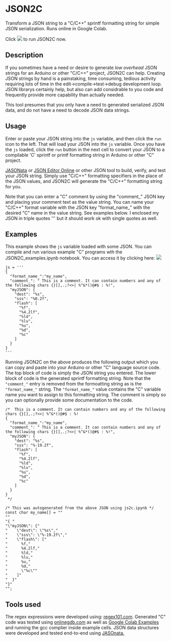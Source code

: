 # JSON2C
 Transform a JSON string to a "C/C++" sprintf formatting string for simple JSON serialization.  Runs online in Google Colab.

Click [<img src=https://colab.research.google.com/assets/colab-badge.svg>](https://colab.research.google.com/github/lidar532/JSON2C/blob/main/JSON2C.ipynb)
to run JSON2C now.

## Description
If you sometimes have a need or desire to generate *low overhead* JSON strings for an Arduino or other 
"C/C++" project, JSON2C can help. Creating JSON strings by hand is a painstaking, time consuming, tedious activity 
requiring lots of time in the edit->compile->test->debug development loop. JSON librarys certainly help, but 
also can add considrable to you code and frequently provide more capability than actually needed.  

This tool presumes that you only have a need to generated serialized JSON data, and do not have a need to 
decode JSON data strings.

## Usage
Enter or paste your JSON string into the `js` variable, and then click the `run` icon to the left.
That will load your JSON into the `js` variable. 
Once you have the `js` loaded, click the `run` button in the next cell to convert your JSON to a compilable 'C' sprintf or printf formatting string in Arduino or other "C" project.  

[JASONata](https://try.jsonata.org/) or 
[JSON Editor Online](https://jsoneditoronline.org/) or 
other JSON tool to build, verify, and test your JSON string.
Simply use "C/C++" formatting specifiers in the place of the JSON values, and JSON2C will generate the "C/C++" formatting string for you.

Note that you can enter a "C" comment by using the "comment_" JSON key and placing your comment text as the value string. 
You can name your "C/C++" format variable with the JSON key "format_name_" with the desired "C" name in the value string. 
See examples below. 
I enclosed my JSON in triple quotes ''' but it should work ok with single quotes as well. 

## Examples

This example shows the `js` variable loaded with some JSON.  You can compile and run various example "C" programs wth the JSON2C_examples.ipynb notebook. You can access it by clicking here:
[<img src=https://colab.research.google.com/assets/colab-badge.svg>](https://colab.research.google.com/github/lidar532/JSON2C/blob/main/JSON2C_examples.ipynb)

```
js = '''
{ 
  "format_name_":"my_name",
  "comment_": " This is a comment. It can contain numbers and any of the following chars {}[],.;?<>| %^&*()@#$ : %!",
  "myJSON": {
    "dest": "%s",
    "sss": "%0.2f",
    "flash": [
      "%f",
      "%4.2lf",
      "%ld",
      "%lu",
      "%u",
      "%d",
      "%c"
    ]
  }
}
'''
```

Running JSON2C on the above produces the following output which you can copy and paste into your Arduino or other "C" language source code. 
The top block of code is simply the JSON string you entered.  The lower block of code is the generated sprintf formatting string. 
Note that the `"comment_"` entry is removed from the formoatting string as is the `"format_name_"` string. The `"format_name_"` value
contains the "C" variable name you want to assign to this formatting string.  The comment is simply so you can optionally provide
some documentation to the code.
```
/*  This is a comment. It can contain numbers and any of the following chars {}[],.;?<>| %^&*()@#$ : %! 
{ 
  "format_name_":"my_name",
  "comment_": " This is a comment. It can contain numbers and any of the following chars {}[],.;?<>| %^&*()@#$ : %!",
  "myJSON": {
    "dest": "%s",
    "sss": "%-19.2f",
    "flash": [
      "%f",
      "%4.2lf",
      "%ld",
      "%lu",
      "%u",
      "%d",
      "%c"
    ]
  }
}
 */

/* This was autogenerated from the above JSON using js2c.ipynb */
const char my_name[] = ""
""
"{ "
"\"myJSON\": {"
"    \"dest\": \"%s\","
"    \"sss\": \"%-19.2f\","
"    \"flash\": ["
"      %f,"
"      %4.2lf,"
"      %ld,"
"      %lu,"
"      %u,"
"      %d,"
"      \"%c\""
"    ]"
"  }"
"}"
"";

```

## Tools used
The regex expressions were developed using: [regex101.com](https://regex101.com/).  Generated "C" code was tested 
using [onlinegdb.com](https://www.onlinegdb.com/#) as well as [Google Colab Examples](https://www.onlinegdb.com/#) and running the gcc complier inside example cells.
JSON data structures were developed and tested end-to-end using [JASOnata.](https://try.jsonata.org/)


